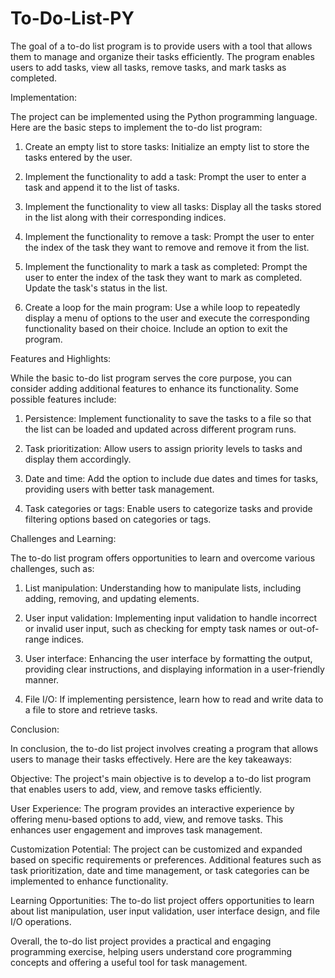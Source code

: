 # To-Do-List-PY

The goal of a to-do list program is to provide users with a tool that allows them to manage and organize their tasks efficiently. The program enables users to add tasks, view all tasks, remove tasks, and mark tasks as completed.

Implementation:

The project can be implemented using the Python programming language. Here are the basic steps to implement the to-do list program:

1. Create an empty list to store tasks: Initialize an empty list to store the tasks entered by the user.

2. Implement the functionality to add a task: Prompt the user to enter a task and append it to the list of tasks.

3. Implement the functionality to view all tasks: Display all the tasks stored in the list along with their corresponding indices.

4. Implement the functionality to remove a task: Prompt the user to enter the index of the task they want to remove and remove it from the list.

5. Implement the functionality to mark a task as completed: Prompt the user to enter the index of the task they want to mark as completed. Update the task's status in the list.

6. Create a loop for the main program: Use a while loop to repeatedly display a menu of options to the user and execute the corresponding functionality based on their choice. Include an option to exit the program.

Features and Highlights:

While the basic to-do list program serves the core purpose, you can consider adding additional features to enhance its functionality. Some possible features include:

1. Persistence: Implement functionality to save the tasks to a file so that the list can be loaded and updated across different program runs.

2. Task prioritization: Allow users to assign priority levels to tasks and display them accordingly.

3. Date and time: Add the option to include due dates and times for tasks, providing users with better task management.

4. Task categories or tags: Enable users to categorize tasks and provide filtering options based on categories or tags.

Challenges and Learning:

The to-do list program offers opportunities to learn and overcome various challenges, such as:

1. List manipulation: Understanding how to manipulate lists, including adding, removing, and updating elements.

2. User input validation: Implementing input validation to handle incorrect or invalid user input, such as checking for empty task names or out-of-range indices.

3. User interface: Enhancing the user interface by formatting the output, providing clear instructions, and displaying information in a user-friendly manner.

4. File I/O: If implementing persistence, learn how to read and write data to a file to store and retrieve tasks.

Conclusion:

In conclusion, the to-do list project involves creating a program that allows users to manage their tasks effectively. Here are the key takeaways:

Objective: The project's main objective is to develop a to-do list program that enables users to add, view, and remove tasks efficiently.

User Experience: The program provides an interactive experience by offering menu-based options to add, view, and remove tasks. This enhances user engagement and improves task management.

Customization Potential: The project can be customized and expanded based on specific requirements or preferences. Additional features such as task prioritization, date and time management, or task categories can be implemented to enhance functionality.

Learning Opportunities: The to-do list project offers opportunities to learn about list manipulation, user input validation, user interface design, and file I/O operations.

Overall, the to-do list project provides a practical and engaging programming exercise, helping users understand core programming concepts and offering a useful tool for task management.
